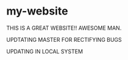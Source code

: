 # my-website

THIS IS A GREAT WEBSITE!!
AWESOME MAN.

UPDTATING MASTER FOR RECTIFYING BUGS

UPDATING IN LOCAL SYSTEM

